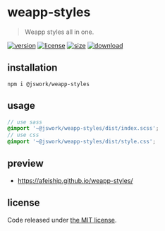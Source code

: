 # weapp-styles
> Weapp styles all in one.

[![version][version-image]][version-url]
[![license][license-image]][license-url]
[![size][size-image]][size-url]
[![download][download-image]][download-url]

## installation
```shell
npm i @jswork/weapp-styles
```

## usage
```scss
// use sass
@import '~@jswork/weapp-styles/dist/index.scss';
// use css
@import '~@jswork/weapp-styles/dist/style.css';
```

## preview
- https://afeiship.github.io/weapp-styles/

## license
Code released under [the MIT license](https://github.com/afeiship/weapp-styles/blob/master/LICENSE.txt).

[version-image]: https://img.shields.io/npm/v/@jswork/weapp-styles
[version-url]: https://npmjs.org/package/@jswork/weapp-styles

[license-image]: https://img.shields.io/npm/l/@jswork/weapp-styles
[license-url]: https://github.com/afeiship/weapp-styles/blob/master/LICENSE.txt

[size-image]: https://img.shields.io/bundlephobia/minzip/@jswork/weapp-styles
[size-url]: https://github.com/afeiship/weapp-styles/blob/master/dist/weapp-styles.min.js

[download-image]: https://img.shields.io/npm/dm/@jswork/weapp-styles
[download-url]: https://www.npmjs.com/package/@jswork/weapp-styles

